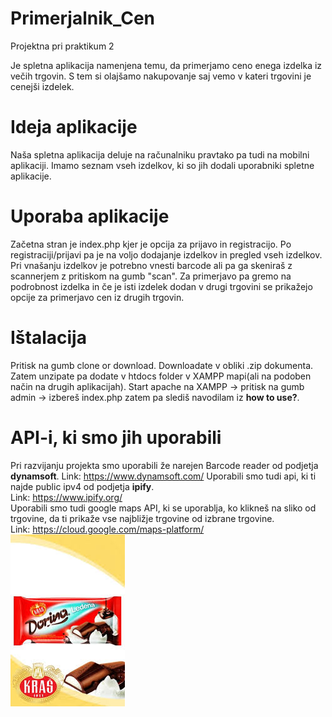 # Primerjalnik_Cen
Projektna pri praktikum 2

Je spletna aplikacija namenjena temu, da primerjamo ceno enega izdelka iz večih trgovin. S tem si olajšamo nakupovanje saj vemo v kateri trgovini je cenejši izdelek.

# Ideja aplikacije
Naša spletna aplikacija deluje na računalniku pravtako pa tudi na mobilni aplikaciji. Imamo seznam vseh izdelkov, ki so jih dodali uporabniki spletne aplikacije.

# Uporaba aplikacije
Začetna stran je index.php kjer je opcija za prijavo in registracijo. Po registraciji/prijavi pa je na voljo dodajanje izdelkov in pregled vseh izdelkov. Pri vnašanju izdelkov je potrebno vnesti barcode ali pa ga skeniraš z scannerjem z pritiskom na gumb "scan". Za primerjavo pa gremo na podrobnost izdelka in če je isti izdelek dodan v drugi trgovini se prikažejo opcije za primerjavo cen iz drugih trgovin.

# Ištalacija
Pritisk na gumb clone or download. Downloadate v obliki .zip dokumenta. Zatem unzipate pa dodate v htdocs folder v XAMPP mapi(ali na podoben način na drugih aplikacijah). Start apache na XAMPP -> pritisk na gumb admin -> izbereš index.php zatem pa slediš navodilam iz <b>how to use?</b>.

# API-i, ki smo jih uporabili
Pri razvijanju projekta smo uporabili že narejen Barcode reader od podjetja <b>dynamsoft</b>.
Link: https://www.dynamsoft.com/
Uporabili smo tudi api, ki ti najde public ipv4 od podjetja <b>ipify</b>.
<br>
Link: https://www.ipify.org/
<br>
Uporabili smo tudi google maps API, ki se uporablja, ko klikneš na sliko od trgovine, da ti prikaže vse najbližje trgovine od izbrane trgovine.
<br>
Link: https://cloud.google.com/maps-platform/<br>
![alt text](https://github.com/FaricJure/Primerjalnik_Cen/blob/master/praktikum2.2/img/chocolate.jpg)

